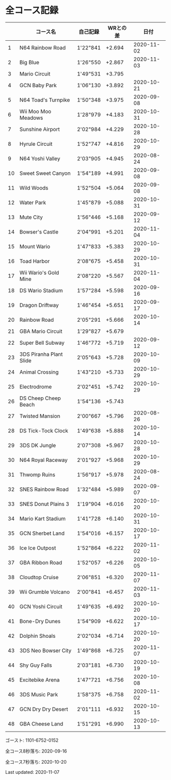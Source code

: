 # 全コース記録

||コース名|自己記録|WRとの差|日付
|--|--|--|--|--|
|1|N64 Rainbow Road|1'22"841|+2.694|2020-11-02|
|2|Big Blue|1'26"550|+2.867|2020-11-03|
|3|Mario Circuit|1'49"531|+3.795||
|4|GCN Baby Park|1'06"130|+3.892|2020-10-21|
|5|N64 Toad's Turnpike|1'50"348|+3.975|2020-09-08|
|6|Wii Moo Moo Meadows|1'28"979|+4.183|2020-10-31|
|7|Sunshine Airport|2'02"984|+4.229|2020-10-28|
|8|Hyrule Circuit|1'52"747|+4.816|2020-10-29|
|9|N64 Yoshi Valley|2'03"905|+4.945|2020-08-24|
|10|Sweet Sweet Canyon|1'54"189|+4.991|2020-09-08|
|11|Wild Woods|1'52"504|+5.064|2020-09-08|
|12|Water Park|1'45"879|+5.088|2020-10-31|
|13|Mute City|1'56"446|+5.168|2020-09-12|
|14|Bowser's Castle|2'04"991|+5.201|2020-11-04|
|15|Mount Wario|1'47"833|+5.383|2020-10-29|
|16|Toad Harbor|2'08"675|+5.458|2020-10-31|
|17|Wii Wario's Gold Mine|2'08"220|+5.567|2020-11-04|
|18|DS Wario Stadium|1'57"284|+5.598|2020-09-16|
|19|Dragon Driftway|1'46"454|+5.651|2020-09-17|
|20|Rainbow Road|2'05"291|+5.666|2020-10-14|
|21|GBA Mario Circuit|1'29"827|+5.679||
|22|Super Bell Subway|1'46"772|+5.719|2020-09-12|
|23|3DS Piranha Plant Slide|2'05"643|+5.728|2020-10-09|
|24|Animal Crossing|1'43"210|+5.733|2020-10-29|
|25|Electrodrome|2'02"451|+5.742|2020-10-29|
|26|DS Cheep Cheep Beach|1'54"136|+5.743||
|27|Twisted Mansion|2'00"667|+5.796|2020-08-26|
|28|DS Tick-Tock Clock|1'49"638|+5.888|2020-10-14|
|29|3DS DK Jungle|2'07"308|+5.967|2020-10-28|
|30|N64 Royal Raceway|2'01"927|+5.968|2020-10-29|
|31|Thwomp Ruins|1'56"917|+5.978|2020-08-24|
|32|SNES Rainbow Road|1'32"484|+5.989|2020-09-07|
|33|SNES Donut Plains 3|1'19"904|+6.016|2020-10-20|
|34|Mario Kart Stadium|1'41"728|+6.140|2020-10-31|
|35|GCN Sherbet Land|1'54"016|+6.157|2020-10-17|
|36|Ice Ice Outpost|1'52"864|+6.222|2020-11-02|
|37|GBA Ribbon Road|1'52"057|+6.226|2020-10-05|
|38|Cloudtop Cruise|2'06"851|+6.320|2020-11-07|
|39|Wii Grumble Volcano|2'00"841|+6.457|2020-11-03|
|40|GCN Yoshi Circuit|1'49"635|+6.492|2020-10-20|
|41|Bone-Dry Dunes|1'54"909|+6.622|2020-10-17|
|42|Dolphin Shoals|2'02"034|+6.714|2020-10-20|
|43|3DS Neo Bowser City|1'49"868|+6.725|2020-11-07|
|44|Shy Guy Falls|2'03"181|+6.730|2020-10-19|
|45|Excitebike Arena|1'47"721|+6.756|2020-10-08|
|46|3DS Music Park|1'58"375|+6.758|2020-11-02|
|47|GCN Dry Dry Desert|2'01"111|+6.932|2020-10-15|
|48|GBA Cheese Land|1'51"291|+6.990|2020-10-13|

ゴースト: 1101-6752-0152

全コース8秒落ち: 2020-09-16

全コース7秒落ち: 2020-10-20

Last updated: 2020-11-07
